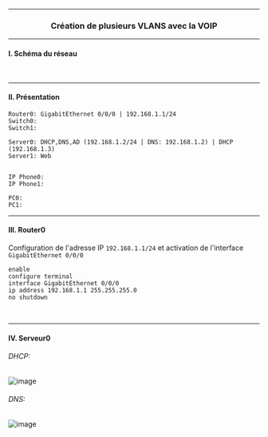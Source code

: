 ------------------------------------------------------------------------------------------------------------------------------------------------------------------------------------------------
### <p align='center'> Création de plusieurs VLANS avec la VOIP </p>



------------------------------------------------------------------------------------------------------------------------------------------------------------------------------------------------
#### I. Schéma du réseau

<br />

------------------------------------------------------------------------------------------------------------------------------------------------------------------------------------------------
#### II. Présentation
```
Router0: GigabitEthernet 0/0/0 | 192.168.1.1/24
Switch0: 
Switch1: 

Server0: DHCP,DNS,AD (192.168.1.2/24 | DNS: 192.168.1.2) | DHCP (192.168.1.3)
Server1: Web


IP Phone0: 
IP Phone1: 

PC0: 
PC1: 
```

------------------------------------------------------------------------------------------------------------------------------------------------------------------------------------------------
#### III. Router0
Configuration de l'adresse IP `192.168.1.1/24` et activation de l'interface `GigabitEthernet 0/0/0`
```
enable
configure terminal
interface GigabitEthernet 0/0/0
ip address 192.168.1.1 255.255.255.0
no shutdown
```
<br />

------------------------------------------------------------------------------------------------------------------------------------------------------------------------------------------------
#### IV. Serveur0
###### DHCP:
![image](https://github.com/dexter74/Cisco/assets/35907/69999219-7bf7-4e7a-bd97-899b44e2f153)

###### DNS:
![image](https://github.com/dexter74/Cisco/assets/35907/e6103da4-5a58-4b36-88d4-24e0cb5b4340)

